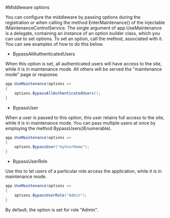 #Middleware options

You can configure the middleware by passing options during the registration or when calling the method EnterMaintenance() of the injectable IMaintenanceControlService.
The single argument of app.UseMaintenance is a delegate, containing an instance of an option builder class, which you can use to set options. To set an option,
call the method, associated with it. You can see examples of how to do this below.

* BypassAllAuthenticatedUsers

When this option is set, all authenticated users will have access to the site, while it is in maintenance mode. All others will be served the "maintenance mode" page or response.

```csharp
app.UseMaintenance(options =>
{
    options.BypassAllAuthenticatedUsers();
}
```

* BypassUser

When a user is passed to this option, this user retains full access to the site, while it is in maintenance mode. You can pass multiple users at once by employing the method BypassUsers(IEnumerable<string>).

```csharp
app.UseMaintenance(options =>
{
    options.BypassUser("myUserName");
}
```

* BypassUserRole

Use this to let users of a particular role access the application, while it is in maintenance mode.

```csharp
app.UseMaintenance(options =>
{
    options.BypassUserRole("Admin");
}
```

By default, the option is set for role "Admin".
